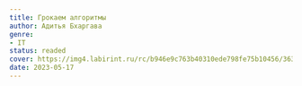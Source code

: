 ```yaml
---
title: Грокаем алгоритмы
author: Адитья Бхаргава
genre:
- IT
status: readed
cover: https://img4.labirint.ru/rc/b946e9c763b40310ede798fe75b10456/363x561q80/books58/571060/cover.jpg?1685121970
date: 2023-05-17
---
```


